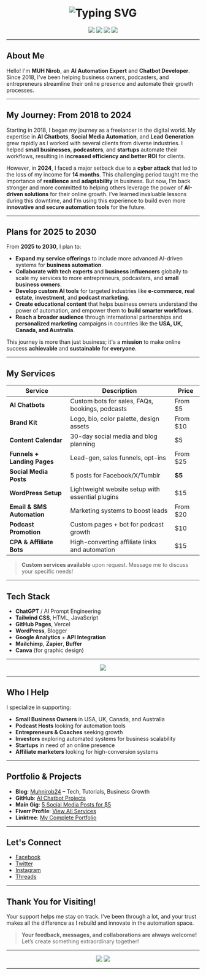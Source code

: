<h1 align="center">
  <img src="https://readme-typing-svg.demolab.com?font=Fira+Code&size=28&pause=1000&color=00D084&center=true&vCenter=true&width=1000&lines=Welcome+to+MUH+Nirob%27s+Automation+Hub;Helping+Businesses+Grow+With+AI+Solutions;Transforming+Your+Online+Presence+Since+2018" alt="Typing SVG" />
</h1>

<p align="center">
  <img src="https://img.shields.io/badge/Freelancer_Since-2018-22c55e?style=for-the-badge&logo=freelancer" />
  <img src="https://img.shields.io/badge/Target-USA%2FUK%2FCanada%2FAustralia-blue?style=for-the-badge&logo=world" />
  <img src="https://img.shields.io/badge/Skills-Chatbot%2C+Branding%2C+Funnels-orange?style=for-the-badge&logo=vercel" />
  <img src="https://img.shields.io/badge/Open+to+Hire-Yes-F97316?style=for-the-badge&logo=upwork" />
</p>

---

## About Me

Hello! I'm **MUH Nirob**, an **AI Automation Expert** and **Chatbot Developer**. Since 2018, I've been helping business owners, podcasters, and entrepreneurs streamline their online presence and automate their growth processes.

---

## My Journey: From 2018 to 2024

Starting in 2018, I began my journey as a freelancer in the digital world. My expertise in **AI Chatbots**, **Social Media Automation**, and **Lead Generation** grew rapidly as I worked with several clients from diverse industries. I helped **small businesses**, **podcasters**, and **startups** automate their workflows, resulting in **increased efficiency and better ROI** for clients. 

However, in **2024**, I faced a major setback due to a **cyber attack** that led to the loss of my income for **14 months**. This challenging period taught me the importance of **resilience** and **adaptability** in business. But now, I’m back stronger and more committed to helping others leverage the power of **AI-driven solutions** for their online growth. I’ve learned invaluable lessons during this downtime, and I'm using this experience to build even more **innovative and secure automation tools** for the future.

---

## Plans for 2025 to 2030

From **2025 to 2030**, I plan to:

- **Expand my service offerings** to include more advanced AI-driven systems for **business automation**.
- **Collaborate with tech experts** and **business influencers** globally to scale my services to more entrepreneurs, podcasters, and **small business owners**.
- **Develop custom AI tools** for targeted industries like **e-commerce**, **real estate**, **investment**, and **podcast marketing**.
- **Create educational content** that helps business owners understand the power of automation, and empower them to **build smarter workflows**.
- **Reach a broader audience** through international partnerships and **personalized marketing** campaigns in countries like the **USA, UK, Canada, and Australia**.

This journey is more than just business; it's a **mission** to make online success **achievable** and **sustainable** for **everyone**.

---

## My Services

| Service | Description | Price |
|---------|-------------|-------|
| **AI Chatbots** | Custom bots for sales, FAQs, bookings, podcasts | From $5 |
| **Brand Kit** | Logo, bio, color palette, design assets | From $10 |
| **Content Calendar** | 30-day social media and blog planning | $5 |
| **Funnels + Landing Pages** | Lead-gen, sales funnels, opt-ins | From $25 |
| **Social Media Posts** | 5 posts for Facebook/X/Tumblr | **$5** |
| **WordPress Setup** | Lightweight website setup with essential plugins | $15 |
| **Email & SMS Automation** | Marketing systems to boost leads | From $20 |
| **Podcast Promotion** | Custom pages + bot for podcast growth | $10 |
| **CPA & Affiliate Bots** | High-converting affiliate links and automation | $15 |

> **Custom services available** upon request. Message me to discuss your specific needs!

---

## Tech Stack

- **ChatGPT** / AI Prompt Engineering  
- **Tailwind CSS**, HTML, JavaScript  
- **GitHub Pages**, Vercel  
- **WordPress**, Blogger  
- **Google Analytics** + **API Integration**  
- **Mailchimp**, **Zapier**, **Buffer**  
- **Canva** (for graphic design)

---

<p align="center">
  <img src="https://skillicons.dev/icons?i=wordpress,github,tailwind,js,python,html,css,googleanalytics,vercel,canva,notion,figma,chatgpt" />
</p>

---

## Who I Help

I specialize in supporting:

- **Small Business Owners** in USA, UK, Canada, and Australia  
- **Podcast Hosts** looking for automation tools  
- **Entrepreneurs & Coaches** seeking growth  
- **Investors** exploring automated systems for business scalability  
- **Startups** in need of an online presence  
- **Affiliate marketers** looking for high-conversion systems

---

## Portfolio & Projects

- **Blog**: [Muhnirob24](https://muhnirob24.blogspot.com) – Tech, Tutorials, Business Growth  
- **GitHub**: [AI Chatbot Projects](https://github.com/muhnirob25)  
- **Main Gig**: [5 Social Media Posts for $5](https://www.fiverr.com/muhnirob24/create-5-social-media-posts-for-facebook-twitter-and-tumblr-for-5-dollars)  
- **Fiverr Profile**: [View All Services](https://www.fiverr.com/muhnirob24)  
- **Linktree**: [My Complete Portfolio](https://linktr.ee/muhnirob24)

---

## Let's Connect

- [Facebook](https://facebook.com/md.uzzolhossinnirob)  
- [Twitter](https://x.com/muhnirob24)  
- [Instagram](https://instagram.com/muhnirob24)  
- [Threads](https://www.threads.net/@muhnirob24)

---

## Thank You for Visiting!

Your support helps me stay on track. I’ve been through a lot, and your trust makes all the difference as I rebuild and innovate in the automation space.

> **Your feedback, messages, and collaborations are always welcome!** Let’s create something extraordinary together!

---

<p align="center">
  <img src="https://img.shields.io/badge/Thank+You%21-red?style=for-the-badge&logo=gratipay" />
  <img src="https://img.shields.io/badge/Support+My+Journey-blue?style=for-the-badge&logo=coinbase" />
</p>

---
